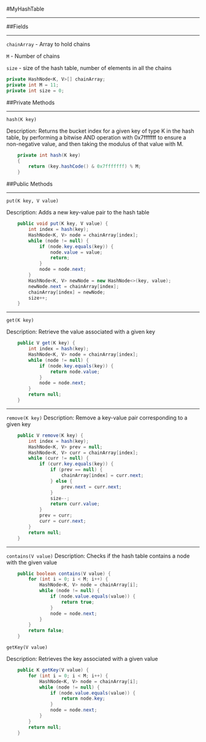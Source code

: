 #MyHashTable
___
##Fields
___
`chainArray` - Array to hold chains

`M` - Number of chains

`size` - size of the hash table, number of elements in all the chains
```java
private HashNode<K, V>[] chainArray;
private int M = 11;
private int size = 0;
```
##Private Methods
___
`hash(K key)`

Description: Returns the bucket index for a given key of type K in the hash table, by performing a bitwise AND operation with 0x7fffffff to ensure a non-negative value, and then taking the modulus of that value with M.
```java
    private int hash(K key)
    {
        return (key.hashCode() & 0x7fffffff) % M;
    }

```
##Public Methods
___
`put(K key, V value)`

Description: Adds a new key-value pair to the hash table
```java
    public void put(K key, V value) {
        int index = hash(key);
        HashNode<K, V> node = chainArray[index];
        while (node != null) {
            if (node.key.equals(key)) {
                node.value = value;
                return;
            }
            node = node.next;
        }
        HashNode<K, V> newNode = new HashNode<>(key, value);
        newNode.next = chainArray[index];
        chainArray[index] = newNode;
        size++;
    }
```
___
`get(K key)`

Description:  Retrieve the value associated with a given key
```java
    public V get(K key) {
        int index = hash(key);
        HashNode<K, V> node = chainArray[index];
        while (node != null) {
            if (node.key.equals(key)) {
                return node.value;
            }
            node = node.next;
        }
        return null;
    }
```
___
`remove(K key)`
Description: Remove a key-value pair corresponding to a given key
```java
    public V remove(K key) {
        int index = hash(key);
        HashNode<K, V> prev = null;
        HashNode<K, V> curr = chainArray[index];
        while (curr != null) {
            if (curr.key.equals(key)) {
                if (prev == null) {
                    chainArray[index] = curr.next;
                } else {
                    prev.next = curr.next;
                }
                size--;
                return curr.value;
            }
            prev = curr;
            curr = curr.next;
        }
        return null;
    }
```
___
`contains(V value)`
Description: Checks if the hash table contains a node with the given value
```java
    public boolean contains(V value) {
        for (int i = 0; i < M; i++) {
            HashNode<K, V> node = chainArray[i];
            while (node != null) {
                if (node.value.equals(value)) {
                    return true;
                }
                node = node.next;
            }
        }
        return false;
    }
```
`getKey(V value)`

Description: Retrieves the key associated with a given value
```java
    public K getKey(V value) {
        for (int i = 0; i < M; i++) {
            HashNode<K, V> node = chainArray[i];
            while (node != null) {
                if (node.value.equals(value)) {
                    return node.key;
                }
                node = node.next;
            }
        }
        return null;
    }
```
